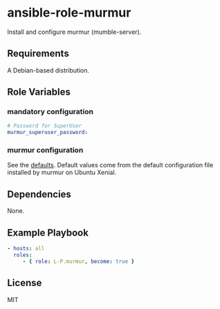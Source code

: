 ansible-role-murmur
===================
Install and configure murmur (mumble-server).

Requirements
------------
A Debian-based distribution.

Role Variables
--------------
### mandatory configuration
```yaml
# Password for SuperUser
murmur_superuser_password:
```

### murmur configuration
See the [defaults](defaults/main.yml). Default values come from the default configuration file
installed by murmur on Ubuntu Xenial.

Dependencies
------------
None.

Example Playbook
----------------
```yaml
- hosts: all
  roles:
     - { role: L-P.murmur, become: true }
```

License
-------
MIT

